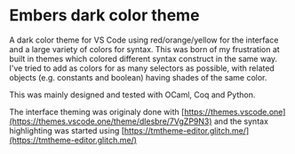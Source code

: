 <!-- LTeX: language=en -->

# Embers dark color theme

A dark color theme for VS Code using red/orange/yellow for the interface and a
large variety of colors for syntax. This was born of my frustration at built in
themes which colored different syntax construct in the same way. I've tried to
add as colors for as many selectors as possible, with related objects (e.g.
constants and boolean) having shades of the same color.

This was mainly designed and tested with OCaml, Coq and Python.

The interface theming was originaly done with
[https://themes.vscode.one](https://themes.vscode.one/theme/dlesbre/7VgZP9N3)
and the syntax highlighting was started using
[https://tmtheme-editor.glitch.me/](https://tmtheme-editor.glitch.me/)
